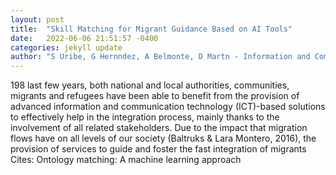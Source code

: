 ```yaml
---
layout: post
title:  "Skill Matching for Migrant Guidance Based on AI Tools"
date:   2022-06-06 21:51:57 -0400
categories: jekyll update
author: "S Uribe, G Hernndez, A Belmonte, D Martn - Information and Communications Technology "
---
```

198 last few years, both national and local authorities, communities, migrants and refugees have been able to benefit from the provision of advanced information and communication technology (ICT)-based solutions to effectively help in the integration process, mainly thanks to the involvement of all related stakeholders. Due to the impact that migration flows have on all levels of our society (Baltruks & Lara Montero, 2016), the provision of services to guide and foster the fast integration of migrants  Cites: Ontology matching: A machine learning approach